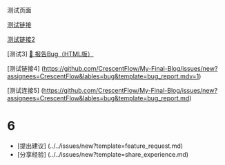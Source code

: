 测试页面

[测试链接](https://github.com/CrescentFlow/My-Final-Blog/issues/new?assignees=CrescentFlow&lables=bug&template=bug_report.md)

[测试链接2](https://github.com/CrescentFlow/My-Final-Blog/issues/new?assignees=CrescentFlow&lables=bug&template=bug_report.mdv=1)


[测试3]
<a href="https://github.com/CrescentFlow/My-Final-Blog/issues/new?assignees=CrescentFlow&labels=bug&template=bug_report.md" target="_blank">🐛 报告Bug（HTML版）</a>




[测试链接4]
(https://github.com/CrescentFlow/My-Final-Blog/issues/new?assignees=CrescentFlow&lables=bug&template=bug_report.mdv=1)


[测试连接5]
(https://github.com/CrescentFlow/My-Final-Blog/issues/new?assignees=CrescentFlow&lables=bug&template=bug_report.md)

# 6
- [提出建议] (../../issues/new?template=feature_request.md)
- [分享经验] (../../issues/new?template=share_experience.md)

